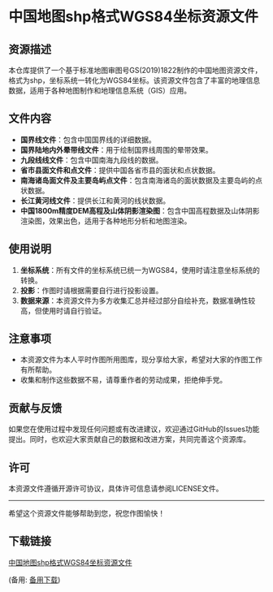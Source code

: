 # 中国地图shp格式WGS84坐标资源文件

## 资源描述

本仓库提供了一个基于标准地图审图号GS(2019)1822制作的中国地图资源文件，格式为shp，坐标系统一转化为WGS84坐标。该资源文件包含了丰富的地理信息数据，适用于各种地图制作和地理信息系统（GIS）应用。

## 文件内容

- **国界线文件**：包含中国国界线的详细数据。
- **国界陆地内外晕带线文件**：用于绘制国界线周围的晕带效果。
- **九段线线文件**：包含中国南海九段线的数据。
- **省市县面文件和点文件**：提供中国各省市县的面状和点状数据。
- **南海诸岛面文件及主要岛屿点文件**：包含南海诸岛的面状数据及主要岛屿的点状数据。
- **长江黄河线文件**：提供长江和黄河的线状数据。
- **中国1800m精度DEM高程及山体阴影渲染图**：包含中国高程数据及山体阴影渲染图，效果出色，适用于各种地形分析和地图渲染。

## 使用说明

1. **坐标系统**：所有文件的坐标系统已统一为WGS84，使用时请注意坐标系统的转换。
2. **投影**：作图时请根据需要自行进行投影设置。
3. **数据来源**：本资源文件为多方收集汇总并经过部分自绘补充，数据准确性较高，但使用时请自行验证。

## 注意事项

- 本资源文件为本人平时作图所用图库，现分享给大家，希望对大家的作图工作有所帮助。
- 收集和制作这些数据不易，请尊重作者的劳动成果，拒绝伸手党。

## 贡献与反馈

如果您在使用过程中发现任何问题或有改进建议，欢迎通过GitHub的Issues功能提出。同时，也欢迎大家贡献自己的数据和改进方案，共同完善这个资源库。

## 许可

本资源文件遵循开源许可协议，具体许可信息请参阅LICENSE文件。

---

希望这个资源文件能够帮助到您，祝您作图愉快！

## 下载链接
[中国地图shp格式WGS84坐标资源文件](https://pan.quark.cn/s/5b9296cc6a2f) 

(备用: [备用下载](https://pan.baidu.com/s/1Co1v3lcgmUJ7JMe4ryddZw?pwd=1234))
